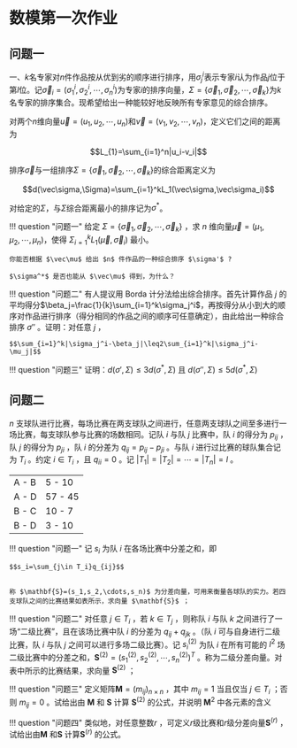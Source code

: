 # 数模第一次作业

## 问题一

一、$k$名专家对$n$件作品按从优到劣的顺序进行排序，用$\sigma_j^i$表示专家$i$认为作品$j$位于第$l$位。记$\vec\sigma_i=(\sigma_1^i,\sigma_2^i,\cdots,\sigma_n^i)$为专家$i$的排序向量，$\Sigma=\{\vec\sigma_1,\vec\sigma_2,\cdots,\vec\sigma_k\}$为$k$名专家的排序集合。现希望给出一种能较好地反映所有专家意见的综合排序。

对两个$n$维向量$\vec{u}=(u_1,u_2,\cdots,u_n)$和$\vec{v}=(v_1,v_2,\cdots,v_n)$，定义它们之间的距离为

$$L_{1}=\sum_{i=1}^n|u_i-v_i|$$

排序$\vec\sigma$与一组排序$\Sigma=\{\vec\sigma_1,\vec\sigma_2,\cdots,\vec\sigma_k\}$的综合距离定义为

$$d(\vec\sigma,\Sigma)=\sum_{i=1}^kL_1(\vec\sigma,\vec\sigma_i)$$

对给定的$\Sigma$，与$\Sigma$综合距离最小的排序记为$\sigma^*$。

!!! question "问题一"
    给定 $\Sigma=\{\vec\sigma_1,\vec\sigma_2,\cdots,\vec\sigma_k\}$ ，求 $n$ 维向量$\vec\mu=(\mu_1,\mu_2,\cdots,\mu_n)$，使得 $\Sigma_{i=1}^{k}L_1(\vec\mu,\vec\sigma_i)$ 最小。

    你能否根据 $\vec\mu$ 给出 $n$ 件作品的一种综合排序 $\sigma'$ ?
    
    $\sigma^*$ 是否也能从 $\vec\mu$ 得到，为什么？

!!! question "问题二"
    有人提议用 Borda 计分法给出综合排序。首先计算作品 $j$ 的平均得分$\beta_j=\frac{1}{k}\sum_{i=1}^k\sigma_j^i$，再按得分从小到大的顺序对作品进行排序（得分相同的作品之间的顺序可任意确定），由此给出一种综合排序 $\sigma''$ 。证明：对任意 $j$ ，

    $$\sum_{i=1}^k|\sigma_j^i-\beta_j|\leq2\sum_{i=1}^k|\sigma_j^i-\mu_j|$$

!!! question "问题三"
    证明：$d(\sigma',\Sigma)\leq 3d(\sigma^*,\Sigma)$ 且 $d(\sigma'',\Sigma)\leq 5d(\sigma^*,\Sigma)$

## 问题二

$n$ 支球队进行比赛，每场比赛在两支球队之间进行，任意两支球队之间至多进行一场比赛，每支球队参与比赛的场数相同。记队 $i$ 与队 $j$ 比赛中，队 $i$ 的得分为 $p_{ij}$ ，队 $j$ 的得分为 $p_{ji}$ ，队 $i$ 的分差为 $q_{ij}=p_{ij}-p_{ji}$ 。与队 $i$ 进行过比赛的球队集合记为 $T_i$ 。约定 $i\in T_i$ ，且 $q_{ii}=0$ 。记 $|T_1|=|T_2|=\cdots=|T_n|=l$ 。

|    |   |
| --- | --- |
|A - B|5 - 10|
|A - D|57 - 45|
|B - C|10 - 7|
|B - D|3 - 10|

!!! question "问题一"
    记 $s_i$ 为队 $i$ 在各场比赛中分差之和，即

    $$s_i=\sum_{j\in T_i}q_{ij}$$
    
    
    称 $\mathbf{S}=(s_1,s_2,\cdots,s_n)$ 为分差向量，可用来衡量各球队的实力。若四支球队之间的比赛结果如表所示，求向量 $\mathbf{S}$ ；

!!! question "问题二"
    对任意 $j\in T_i$ ，若 $k\in T_j$ ，则称队 $i$ 与队 $k$ 之间进行了一场“二级比赛”，且在该场比赛中队 $i$ 的分差为 $q_{ij}+q_{jk}$ 。（队 $i$ 可与自身进行二级比赛，队 $i$ 与队 $j$ 之间可以进行多场二级比赛）。记 $s_i^{(2)}$ 为队 $i$ 在所有可能的 $l^2$ 场二级比赛中的分差之和，$\mathbf{S}^{(2)}=(s_1^{(2)},s_2^{(2)},\cdots,s_n^{(2)})^T$ 。称为二级分差向量。对表中所示的比赛结果，求向量 $\mathbf{S}^{(2)}$ ；

!!! question "问题三"
    定义矩阵$\mathbf{M}=(m_{ij})_{n\times n}$ ，其中 $m_{ij}=1$ 当且仅当 $j\in T_i$ ；否则 $m_{ij}=0$ 。试给出由 $\mathbf{M}$ 和 $\mathbf{S}$ 计算 $\mathbf{S}^{(2)}$ 的公式，并说明 $\mathbf{M}^2$ 中各元素的含义

!!! question "问题四"
    类似地，对任意整数$r$ ，可定义$r$级比赛和$r$级分差向量$\mathbf{S}^{(r)}$ ，试给出由$\mathbf{M}$ 和$\mathbf{S}$ 计算$\mathbf{S}^{(r)}$ 的公式。
